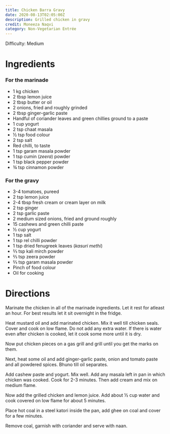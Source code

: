 ```yaml
---
title: Chicken Barra Gravy
date: 2020-08-13T02:05:00Z
description: Grilled chicken in gravy
credit: Moneeza Naqvi
category: Non-Vegetarian Entrée
---
```


Difficulty: Medium

# Ingredients

### For the marinade
* 1 kg chicken 
* 2 tbsp lemon juice 
* 2 tbsp butter or oil
* 2 onions, fried and roughly grinded 
* 2 tbsp ginger-garlic paste
* Handful of coriander leaves and green chillies ground to a paste
* 1 cup yogurt
* 2 tsp chaat masala 
* ½ tsp food colour 
* 2 tsp salt
* Red chilli, to taste
* 1 tsp garam masala powder
* 1 tsp cumin (_zeera_) powder 
* 1 tsp black pepper powder
* ¾ tsp cinnamon powder

### For the gravy
* 3-4 tomatoes, pureed 
* 2 tsp lemon juice 
* 2-4 tbsp fresh cream or cream layer on milk 
* 2 tsp ginger
* 2 tsp garlic paste 
* 2 medium sized onions, fried and ground roughly 
* 15 cashews and green chilli paste
* ½ cup yogurt 
* 1 tsp salt
* 1 tsp rel chilli powder
* 1 tsp dried fenugreek leaves (_kasuri methi_)
* ⅔ tsp kali mirch powder
* ⅔ tsp zeera powder
* ⅔ tsp garam masala powder
* Pinch of food colour 
* Oil for cooking 

# Directions
Marinate the chicken in all of the marinade ingredients. Let it rest for atleast an hour. For best results let it sit overnight in the fridge.

Heat mustard oil and add marinated chicken. Mix it well till chicken seals. Cover and cook on low flame. Do not add any extra water. If there is water even after chicken is cooked, let it cook some more until it is dry.

Now put chicken pieces on a gas grill and grill until you get the marks on them.

Next, heat some oil and add ginger-garlic paste, onion and tomato paste and all powdered spices. Bhuno till oil separates.

Add cashew paste and yogurt. Mix well. Add any masala left in pan in which chicken was cooked. Cook for 2-3 minutes. Then add cream and mix on medium flame. 

Now add the grilled chicken and lemon juice. Add about ½ cup water and cook covered on low flame for about 5 minutes.

Place hot coal in a steel katori inside the pan, add ghee on coal and cover for a few minutes. 

Remove coal, garnish with coriander and serve with naan.
